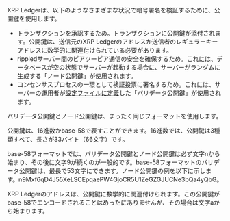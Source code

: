 XRP Ledgerは、以下のようなさまざまな状況で暗号署名を検証するために、公開鍵を使用します。

* トランザクションを承認するため。トランザクションに公開鍵が添付されます。公開鍵は、送信元のXRP Ledgerのアドレスか送信者のレギュラーキーアドレスに数学的に関連付けられている必要があります。
* <span class="code-snippet">rippled</span>サーバー間のピアツーピア通信の安全を確保するため。これには、データベースが空の状態でサーバーが起動する場合に、サーバーがランダムに生成する「ノード公開鍵」が使用されます。
* コンセンサスプロセスの一環として検証投票に署名するため。これには、サーバーの運用者が[設定ファイルに定義](run-rippled-as-a-validator.html)した「バリデータ公開鍵」が使用されます。

バリデータ公開鍵とノード公開鍵は、まったく同じフォーマットを使用します。

公開鍵は、16進数かbase-58で表すことができます。16進数では、公開鍵は3種類すべて、長さが33バイト（66文字）です。

base-58フォーマットでは、バリデータ公開鍵とノード公開鍵は必ず文字<span class="code-snippet">n</span>から始まり、その後に文字<span class="code-snippet">9</span>が続くのが一般的です。base-58フォーマットのバリデータ公開鍵は、最長で53文字にできます。ノード公開鍵の例を以下に示します。<span class="code-snippet">n9Mxf6qD4J55XeLSCEpqaePW4GjoCR5U1ZeGZGJUCNe3bQa4yQbG</span>。

XRP Ledgerのアドレスは、公開鍵に数学的に関連付けられます。この公開鍵がbase-58でエンコードされることはめったにありませんが、その場合は文字<span class="code-snippet">a</span>から始まります。
